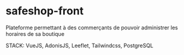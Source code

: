 # safeshop-front

Plateforme permettant à des commerçants de pouvoir administrer les horaires de sa boutique

STACK: VueJS, AdonisJS, Leeflet, Tailwindcss, PostgreSQL

